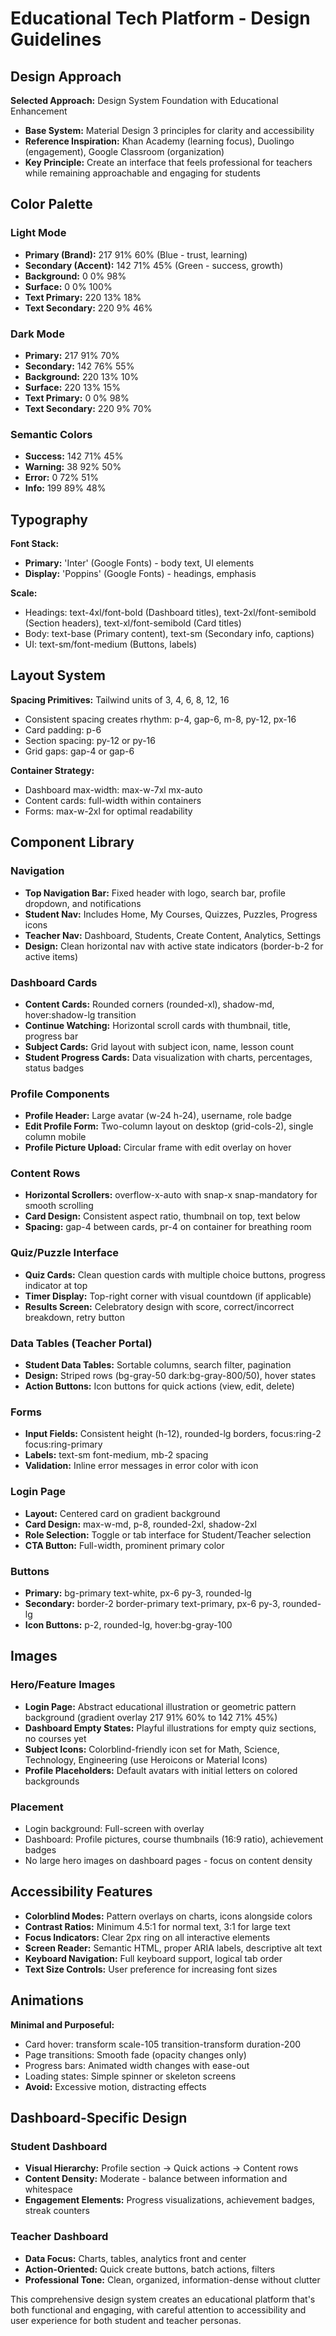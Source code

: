 # Educational Tech Platform - Design Guidelines

## Design Approach

**Selected Approach:** Design System Foundation with Educational Enhancement
- **Base System:** Material Design 3 principles for clarity and accessibility
- **Reference Inspiration:** Khan Academy (learning focus), Duolingo (engagement), Google Classroom (organization)
- **Key Principle:** Create an interface that feels professional for teachers while remaining approachable and engaging for students

## Color Palette

### Light Mode
- **Primary (Brand):** 217 91% 60% (Blue - trust, learning)
- **Secondary (Accent):** 142 71% 45% (Green - success, growth)
- **Background:** 0 0% 98%
- **Surface:** 0 0% 100%
- **Text Primary:** 220 13% 18%
- **Text Secondary:** 220 9% 46%

### Dark Mode
- **Primary:** 217 91% 70%
- **Secondary:** 142 76% 55%
- **Background:** 220 13% 10%
- **Surface:** 220 13% 15%
- **Text Primary:** 0 0% 98%
- **Text Secondary:** 220 9% 70%

### Semantic Colors
- **Success:** 142 71% 45%
- **Warning:** 38 92% 50%
- **Error:** 0 72% 51%
- **Info:** 199 89% 48%

## Typography

**Font Stack:**
- **Primary:** 'Inter' (Google Fonts) - body text, UI elements
- **Display:** 'Poppins' (Google Fonts) - headings, emphasis

**Scale:**
- Headings: text-4xl/font-bold (Dashboard titles), text-2xl/font-semibold (Section headers), text-xl/font-semibold (Card titles)
- Body: text-base (Primary content), text-sm (Secondary info, captions)
- UI: text-sm/font-medium (Buttons, labels)

## Layout System

**Spacing Primitives:** Tailwind units of 3, 4, 6, 8, 12, 16
- Consistent spacing creates rhythm: p-4, gap-6, m-8, py-12, px-16
- Card padding: p-6
- Section spacing: py-12 or py-16
- Grid gaps: gap-4 or gap-6

**Container Strategy:**
- Dashboard max-width: max-w-7xl mx-auto
- Content cards: full-width within containers
- Forms: max-w-2xl for optimal readability

## Component Library

### Navigation
- **Top Navigation Bar:** Fixed header with logo, search bar, profile dropdown, and notifications
- **Student Nav:** Includes Home, My Courses, Quizzes, Puzzles, Progress icons
- **Teacher Nav:** Dashboard, Students, Create Content, Analytics, Settings
- **Design:** Clean horizontal nav with active state indicators (border-b-2 for active items)

### Dashboard Cards
- **Content Cards:** Rounded corners (rounded-xl), shadow-md, hover:shadow-lg transition
- **Continue Watching:** Horizontal scroll cards with thumbnail, title, progress bar
- **Subject Cards:** Grid layout with subject icon, name, lesson count
- **Student Progress Cards:** Data visualization with charts, percentages, status badges

### Profile Components
- **Profile Header:** Large avatar (w-24 h-24), username, role badge
- **Edit Profile Form:** Two-column layout on desktop (grid-cols-2), single column mobile
- **Profile Picture Upload:** Circular frame with edit overlay on hover

### Content Rows
- **Horizontal Scrollers:** overflow-x-auto with snap-x snap-mandatory for smooth scrolling
- **Card Design:** Consistent aspect ratio, thumbnail on top, text below
- **Spacing:** gap-4 between cards, pr-4 on container for breathing room

### Quiz/Puzzle Interface
- **Quiz Cards:** Clean question cards with multiple choice buttons, progress indicator at top
- **Timer Display:** Top-right corner with visual countdown (if applicable)
- **Results Screen:** Celebratory design with score, correct/incorrect breakdown, retry button

### Data Tables (Teacher Portal)
- **Student Data Tables:** Sortable columns, search filter, pagination
- **Design:** Striped rows (bg-gray-50 dark:bg-gray-800/50), hover states
- **Action Buttons:** Icon buttons for quick actions (view, edit, delete)

### Forms
- **Input Fields:** Consistent height (h-12), rounded-lg borders, focus:ring-2 focus:ring-primary
- **Labels:** text-sm font-medium, mb-2 spacing
- **Validation:** Inline error messages in error color with icon

### Login Page
- **Layout:** Centered card on gradient background
- **Card Design:** max-w-md, p-8, rounded-2xl, shadow-2xl
- **Role Selection:** Toggle or tab interface for Student/Teacher selection
- **CTA Button:** Full-width, prominent primary color

### Buttons
- **Primary:** bg-primary text-white, px-6 py-3, rounded-lg
- **Secondary:** border-2 border-primary text-primary, px-6 py-3, rounded-lg
- **Icon Buttons:** p-2, rounded-lg, hover:bg-gray-100

## Images

### Hero/Feature Images
- **Login Page:** Abstract educational illustration or geometric pattern background (gradient overlay 217 91% 60% to 142 71% 45%)
- **Dashboard Empty States:** Playful illustrations for empty quiz sections, no courses yet
- **Subject Icons:** Colorblind-friendly icon set for Math, Science, Technology, Engineering (use Heroicons or Material Icons)
- **Profile Placeholders:** Default avatars with initial letters on colored backgrounds

### Placement
- Login background: Full-screen with overlay
- Dashboard: Profile pictures, course thumbnails (16:9 ratio), achievement badges
- No large hero images on dashboard pages - focus on content density

## Accessibility Features

- **Colorblind Modes:** Pattern overlays on charts, icons alongside colors
- **Contrast Ratios:** Minimum 4.5:1 for normal text, 3:1 for large text
- **Focus Indicators:** Clear 2px ring on all interactive elements
- **Screen Reader:** Semantic HTML, proper ARIA labels, descriptive alt text
- **Keyboard Navigation:** Full keyboard support, logical tab order
- **Text Size Controls:** User preference for increasing font sizes

## Animations

**Minimal and Purposeful:**
- Card hover: transform scale-105 transition-transform duration-200
- Page transitions: Smooth fade (opacity changes only)
- Progress bars: Animated width changes with ease-out
- Loading states: Simple spinner or skeleton screens
- **Avoid:** Excessive motion, distracting effects

## Dashboard-Specific Design

### Student Dashboard
- **Visual Hierarchy:** Profile section → Quick actions → Content rows
- **Content Density:** Moderate - balance between information and whitespace
- **Engagement Elements:** Progress visualizations, achievement badges, streak counters

### Teacher Dashboard
- **Data Focus:** Charts, tables, analytics front and center
- **Action-Oriented:** Quick create buttons, batch actions, filters
- **Professional Tone:** Clean, organized, information-dense without clutter

This comprehensive design system creates an educational platform that's both functional and engaging, with careful attention to accessibility and user experience for both student and teacher personas.